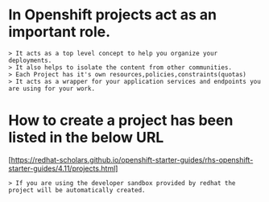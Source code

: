 # In Openshift projects act as an important role.
    > It acts as a top level concept to help you organize your deployments. 
    > It also helps to isolate the content from other communities.
    > Each Project has it's own resources,policies,constraints(quotas)
    > It acts as a wrapper for your application services and endpoints you are using for your work.

# How to create a project has been listed in the below URL
[https://redhat-scholars.github.io/openshift-starter-guides/rhs-openshift-starter-guides/4.11/projects.html]

    > If you are using the developer sandbox provided by redhat the project will be automatically created.
